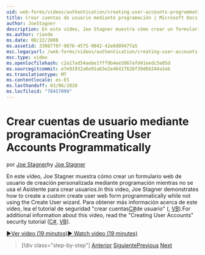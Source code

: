 ```yaml
---
uid: web-forms/videos/authentication/creating-user-accounts-programmatically
title: Crear cuentas de usuario mediante programación | Microsoft Docs
author: JoeStagner
description: En este vídeo, Joe Stagner muestra cómo crear un formulario web de usuario de creación personalizada mediante programación mientras no se usa el Asistente para crear usuarios. Para más...
ms.author: riande
ms.date: 08/22/2008
ms.assetid: 33087707-9876-4575-9042-42e0d0947fa5
msc.legacyurl: /web-forms/videos/authentication/creating-user-accounts-programmatically
msc.type: video
ms.openlocfilehash: c2a17ad54aebe1fff9b4ee5067afd41eedc5e05d
ms.sourcegitcommit: e7e91932a6e91a63e2e46417626f39d6b244a3ab
ms.translationtype: MT
ms.contentlocale: es-ES
ms.lasthandoff: 03/06/2020
ms.locfileid: "78457099"
---
```

# <a name="creating-user-accounts-programmatically"></a><span data-ttu-id="bd556-104">Crear cuentas de usuario mediante programación</span><span class="sxs-lookup"><span data-stu-id="bd556-104">Creating User Accounts Programmatically</span></span>

<span data-ttu-id="bd556-105">por [Joe Stagner](https://github.com/JoeStagner)</span><span class="sxs-lookup"><span data-stu-id="bd556-105">by [Joe Stagner](https://github.com/JoeStagner)</span></span>

<span data-ttu-id="bd556-106">En este vídeo, Joe Stagner muestra cómo crear un formulario web de usuario de creación personalizada mediante programación mientras no se usa el Asistente para crear usuarios.</span><span class="sxs-lookup"><span data-stu-id="bd556-106">In this video, Joe Stagner demonstrates how to create a custom create user web form programmatically while not using the Create User wizard.</span></span> <span data-ttu-id="bd556-107">Para obtener más información acerca de este vídeo, lea el tutorial de seguridad "crear cuentas[C#](../../overview/older-versions-security/membership/creating-user-accounts-cs.md)de usuario" (, [VB](../../overview/older-versions-security/membership/creating-user-accounts-vb.md)).</span><span class="sxs-lookup"><span data-stu-id="bd556-107">For additional information about this video, read the "Creating User Accounts" security tutorial ([C#](../../overview/older-versions-security/membership/creating-user-accounts-cs.md), [VB](../../overview/older-versions-security/membership/creating-user-accounts-vb.md)).</span></span>

[<span data-ttu-id="bd556-108">&#9654;Ver vídeo (19 minutos)</span><span class="sxs-lookup"><span data-stu-id="bd556-108">&#9654; Watch video (19 minutes)</span></span>](https://channel9.msdn.com/Blogs/ASP-NET-Site-Videos/creating-user-accounts-programmatically)

> [!div class="step-by-step"]
> <span data-ttu-id="bd556-109">[Anterior](creating-user-accounts-with-the-create-user-wizard.md)
> [Siguiente](validating-users-manually.md)</span><span class="sxs-lookup"><span data-stu-id="bd556-109">[Previous](creating-user-accounts-with-the-create-user-wizard.md)
[Next](validating-users-manually.md)</span></span>
